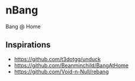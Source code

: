 # nBang
Bang @ Home 


## Inspirations
- https://github.com/t3dotgg/unduck
- https://github.com/Beanminchild/BangAtHome
- https://github.com/Void-n-Null/rebang
